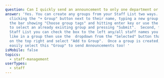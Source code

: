 ```yaml
---
question: Can I quickly send an announcement to only one department or group of staff?
answer: 'Yes. You can create any groups from your Staff List two ways. First, by
  clicking the "+ Group" button next to their name, typing a new group name into
  the bar showing "Choose group tags" and hitting enter key or use the drop-down
  to select an already existing group and pressing "Submit".  Second, from the
  Staff List you can check the box to the left any/all staff names you would
  like in a group then use the  dropdown from the "Selected" button that appears
  on the top right and select "Add to Group".  Once a group is created, you can
  easily select this "Group" to send Announcements too! '
isMobile: false
topics:
  - staff-management
userTypes:
  - staff
---
```

